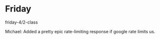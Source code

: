 # Friday
friday-4/2-class

Michael: Added a pretty epic rate-limiting response if google rate limits us.
